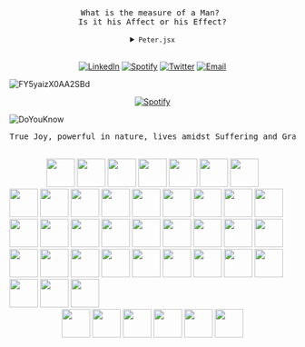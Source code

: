<pre align="center">What is the measure of a Man? 
Is it his Affect or his Effect?</pre>

<details>
<summary align="center"> 
 <code>Peter.jsx</code> 

</summary>

```jsx
export const Peter = (timeOfDay, amountOfCoffee) => {
  let crabStatus;
  if (timeOfDay === "-.- wtf time is it" && amountOfCoffee === 0) {
    crabStatus = "big crab";
  } else crabStatus = "a little crabby";

  return (
    <>
      {timeOfDay && (
        <div class="flex text-lg">
          <h1>GREETINGS</h1>
          <h2>Peter is a senior full stack developer.</h2>
          <h3>Peter loves to cook and be in the sun.</h3>
          <p>At this very moment, Peter is currently {crabStatus}.</p>
        </div>
      )}
    </>
  );
};
```
</details>
<br/> <!-- hehehe !-->

<div align="center">

[![LinkedIn](https://img.shields.io/badge/LinkedIn-0077B5?logo=LinkedIn)](https://www.linkedin.com/in/peter-davenport/)
[![Spotify](https://img.shields.io/badge/Spotify-000000?logo=spotify)](https://open.spotify.com/user/vcirnqg95vxscbiwrzw6bfd05)
[![Twitter](https://img.shields.io/badge/Follow_me-000000?logo=x)](https://twitter.com/PeterD61063)
[![Email](https://img.shields.io/badge/Email-000000?logo=proton)](mailto:peterkdavenport@proton.me)
</div>

![FY5yaizX0AA2SBd](https://github.com/pdavenport/pdavenport/assets/52129935/739bca0f-6a03-4b85-8150-21c045e9f907)


<p align="center">
  <a href="https://open.spotify.com/user/vcirnqg95vxscbiwrzw6bfd05">
    <img src="https://readme-spotify-seven.vercel.app/api/spotify.py" alt="Spotify">
  </a>
</p>

![DoYouKnow](https://github.com/pdavenport/pdavenport/assets/52129935/eb09ece0-a2c3-4e5d-8f99-713a68aa3d6e)

<pre align="center">True Joy, powerful in nature, lives amidst Suffering and Gratitude</pre>

<br/>

<div align="center">
<img src="https://cdn.jsdelivr.net/gh/devicons/devicon@latest/icons/vercel/vercel-original.svg" width="50" height="50"/>
<img src="https://cdn.jsdelivr.net/gh/devicons/devicon@latest/icons/powershell/powershell-original.svg" width="50" height="50"/>
<img src="https://cdn.jsdelivr.net/gh/devicons/devicon@latest/icons/ohmyzsh/ohmyzsh-original.svg" width="50" height="50"/>
<img src="https://cdn.jsdelivr.net/gh/devicons/devicon@latest/icons/oauth/oauth-original.svg" width="50" height="50"/>
<img src="https://cdn.jsdelivr.net/gh/devicons/devicon@latest/icons/nextjs/nextjs-original.svg" width="50" height="50"/>
<img src="https://cdn.jsdelivr.net/gh/devicons/devicon@latest/icons/json/json-original.svg" width="50" height="50"/>
<img src="https://cdn.jsdelivr.net/gh/devicons/devicon@latest/icons/github/github-original.svg" width="50" height="50"/>
</div>
<img src="https://cdn.jsdelivr.net/gh/devicons/devicon@latest/icons/figma/figma-original.svg" width="50" height="50"/>
<img src="https://cdn.jsdelivr.net/gh/devicons/devicon@latest/icons/redux/redux-original.svg" width="50" height="50"/>
<img src="https://cdn.jsdelivr.net/gh/devicons/devicon@latest/icons/terraform/terraform-original.svg" width="50" height="50"/>
<img src="https://cdn.jsdelivr.net/gh/devicons/devicon@latest/icons/eslint/eslint-original.svg" width="50" height="50"/>
<img src="https://cdn.jsdelivr.net/gh/devicons/devicon@latest/icons/algolia/algolia-original.svg" width="50" height="50"/>
<img src="https://cdn.jsdelivr.net/gh/devicons/devicon@latest/icons/trello/trello-plain.svg" width="50" height="50"/>
<img src="https://cdn.jsdelivr.net/gh/devicons/devicon@latest/icons/v8/v8-original.svg" width="50" height="50"/>
<img src="https://cdn.jsdelivr.net/gh/devicons/devicon@latest/icons/lodash/lodash-original.svg" width="50" height="50"/>
<img src="https://cdn.jsdelivr.net/gh/devicons/devicon@latest/icons/jira/jira-original.svg" width="50" height="50"/>
<img src="https://cdn.jsdelivr.net/gh/devicons/devicon@latest/icons/confluence/confluence-original.svg" width="50" height="50"/>
<img src="https://cdn.jsdelivr.net/gh/devicons/devicon@latest/icons/githubactions/githubactions-original.svg" width="50" height="50"/>
<img src="https://cdn.jsdelivr.net/gh/devicons/devicon@latest/icons/docker/docker-original.svg" width="50" height="50"/>
<img src="https://cdn.jsdelivr.net/gh/devicons/devicon@latest/icons/tailwindcss/tailwindcss-original.svg" width="50" height="50"/>
<img src="https://cdn.jsdelivr.net/gh/devicons/devicon@latest/icons/react/react-original.svg" width="50" height="50"/>
<img src="https://cdn.jsdelivr.net/gh/devicons/devicon@latest/icons/go/go-original.svg" width="50" height="50"/>
<img src="https://cdn.jsdelivr.net/gh/devicons/devicon@latest/icons/azure/azure-original.svg" width="50" height="50"/>
<img src="https://cdn.jsdelivr.net/gh/devicons/devicon@latest/icons/vscode/vscode-original.svg" width="50" height="50"/>
<img src="https://cdn.jsdelivr.net/gh/devicons/devicon@latest/icons/typescript/typescript-plain.svg" width="50" height="50"/>
<img src="https://cdn.jsdelivr.net/gh/devicons/devicon@latest/icons/yarn/yarn-original.svg" width="50" height="50"/>
<img src="https://cdn.jsdelivr.net/gh/devicons/devicon@latest/icons/mysql/mysql-original.svg" width="50" height="50"/>
<img src="https://cdn.jsdelivr.net/gh/devicons/devicon@latest/icons/postgresql/postgresql-plain.svg" width="50" height="50"/>
<img src="https://cdn.jsdelivr.net/gh/devicons/devicon@latest/icons/python/python-original.svg" width="50" height="50"/>
<img src="https://cdn.jsdelivr.net/gh/devicons/devicon@latest/icons/javascript/javascript-original.svg" width="50" height="50"/>
<img src="https://cdn.jsdelivr.net/gh/devicons/devicon@latest/icons/browserstack/browserstack-original.svg" width="50" height="50"/>
<img src="https://cdn.jsdelivr.net/gh/devicons/devicon@latest/icons/cloudflare/cloudflare-original.svg" width="50" height="50"/>
<img src="https://cdn.jsdelivr.net/gh/devicons/devicon@latest/icons/amazonwebservices/amazonwebservices-plain-wordmark.svg" width="50" height="50"/>
<img src="https://cdn.jsdelivr.net/gh/devicons/devicon@latest/icons/knexjs/knexjs-original.svg" width="50" height="50"/>
<img src="https://cdn.jsdelivr.net/gh/devicons/devicon@latest/icons/postman/postman-plain.svg" width="50" height="50"/>
<img src="https://cdn.jsdelivr.net/gh/devicons/devicon@latest/icons/git/git-original.svg" width="50" height="50"/>
<img src="https://cdn.jsdelivr.net/gh/devicons/devicon@latest/icons/npm/npm-original-wordmark.svg" width="50" height="50"/>
<div align="center">
<img src="https://cdn.jsdelivr.net/gh/devicons/devicon@latest/icons/jest/jest-plain.svg" width="50" height="50"/>
<img src="https://cdn.jsdelivr.net/gh/devicons/devicon@latest/icons/nestjs/nestjs-original.svg" width="50" height="50"/>
<img src="https://cdn.jsdelivr.net/gh/devicons/devicon@latest/icons/slack/slack-original.svg" width="50" height="50"/>
<img src="https://cdn.jsdelivr.net/gh/devicons/devicon@latest/icons/vuejs/vuejs-original.svg" width="50" height="50"/>
<img src="https://cdn.jsdelivr.net/gh/devicons/devicon@latest/icons/devicon/devicon-original.svg" width="50" height="50"/>
<img src="https://cdn.jsdelivr.net/gh/devicons/devicon@latest/icons/nodejs/nodejs-plain.svg" width="50" height="50"/>
</div>